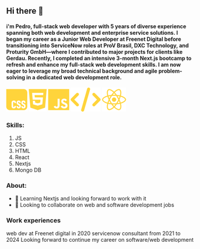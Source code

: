 ## Hi there 👋
#### i'm Pedro, full-stack web developer with 5 years of diverse experience spanning both web development and enterprise service solutions. I began my career as a Junior Web Developer at Freenet Digital before transitioning into ServiceNow roles at ProV Brasil, DXC Technology, and Proturity GmbH—where I contributed to major projects for clients like Gerdau. Recently, I completed an intensive 3-month Next.js bootcamp to refresh and enhance my full-stack web development skills. I am now eager to leverage my broad technical background and agile problem-solving in a dedicated web development role.

![](./icons/css.svg) ![](./icons/html.svg) ![](./icons/js.svg) ![](./icons/code.svg) ![](./icons/react.svg)

### Skills:
1. JS<br>
2. CSS<br>
3. HTML<br>
4. React<br>
5. Nextjs<br>
6. Mongo DB

### About:

- 🌱 Learning Nextjs and looking forward to work with it
- 👯 Looking to collaborate on web and software development jobs

### Work experiences

web dev at Freenet digital in 2020
servicenow consultant from 2021 to 2024
Looking forward to continue my career on software/web development
